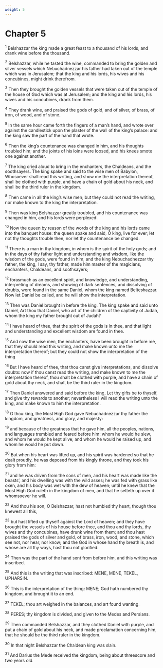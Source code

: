 ```yaml
---
weight: 5
---
```


# Chapter 5

<sup>1</sup> Belshazzar the king made a great feast to a thousand of his lords, and drank wine before the thousand. 

<sup>2</sup> Belshazzar, while he tasted the wine, commanded to bring the golden and silver vessels which Nebuchadnezzar his father had taken out of the temple which was in Jerusalem; that the king and his lords, his wives and his concubines, might drink therefrom. 

<sup>3</sup> Then they brought the golden vessels that were taken out of the temple of the house of God which was at Jerusalem; and the king and his lords, his wives and his concubines, drank from them. 

<sup>4</sup> They drank wine, and praised the gods of gold, and of silver, of brass, of iron, of wood, and of stone. 

<sup>5</sup> In the same hour came forth the fingers of a man’s hand, and wrote over against the candlestick upon the plaster of the wall of the king’s palace: and the king saw the part of the hand that wrote. 

<sup>6</sup> Then the king’s countenance was changed in him, and his thoughts troubled him; and the joints of his loins were loosed, and his knees smote one against another. 

<sup>7</sup> The king cried aloud to bring in the enchanters, the Chaldeans, and the soothsayers. The king spake and said to the wise men of Babylon, Whosoever shall read this writing, and show me the interpretation thereof, shall be clothed with purple, and have a chain of gold about his neck, and shall be the third ruler in the kingdom. 

<sup>8</sup> Then came in all the king’s wise men; but they could not read the writing, nor make known to the king the interpretation. 

<sup>9</sup> Then was king Belshazzar greatly troubled, and his countenance was changed in him, and his lords were perplexed. 

<sup>10</sup> Now the queen by reason of the words of the king and his lords came into the banquet house: the queen spake and said, O king, live for ever; let not thy thoughts trouble thee, nor let thy countenance be changed. 

<sup>11</sup> There is a man in thy kingdom, in whom is the spirit of the holy gods; and in the days of thy father light and understanding and wisdom, like the wisdom of the gods, were found in him; and the king Nebuchadnezzar thy father, the king, I say, thy father, made him master of the magicians, enchanters, Chaldeans, and soothsayers; 

<sup>12</sup> forasmuch as an excellent spirit, and knowledge, and understanding, interpreting of dreams, and showing of dark sentences, and dissolving of doubts, were found in the same Daniel, whom the king named Belteshazzar. Now let Daniel be called, and he will show the interpretation. 

<sup>13</sup> Then was Daniel brought in before the king. The king spake and said unto Daniel, Art thou that Daniel, who art of the children of the captivity of Judah, whom the king my father brought out of Judah? 

<sup>14</sup> I have heard of thee, that the spirit of the gods is in thee, and that light and understanding and excellent wisdom are found in thee. 

<sup>15</sup> And now the wise men, the enchanters, have been brought in before me, that they should read this writing, and make known unto me the interpretation thereof; but they could not show the interpretation of the thing. 

<sup>16</sup> But I have heard of thee, that thou canst give interpretations, and dissolve doubts: now if thou canst read the writing, and make known to me the interpretation thereof, thou shalt be clothed with purple, and have a chain of gold about thy neck, and shalt be the third ruler in the kingdom. 

<sup>17</sup> Then Daniel answered and said before the king, Let thy gifts be to thyself, and give thy rewards to another; nevertheless I will read the writing unto the king, and make known to him the interpretation. 

<sup>18</sup> O thou king, the Most High God gave Nebuchadnezzar thy father the kingdom, and greatness, and glory, and majesty: 

<sup>19</sup> and because of the greatness that he gave him, all the peoples, nations, and languages trembled and feared before him: whom he would he slew, and whom he would he kept alive; and whom he would he raised up, and whom he would he put down. 

<sup>20</sup> But when his heart was lifted up, and his spirit was hardened so that he dealt proudly, he was deposed from his kingly throne, and they took his glory from him: 

<sup>21</sup> and he was driven from the sons of men, and his heart was made like the beasts’, and his dwelling was with the wild asses; he was fed with grass like oxen, and his body was wet with the dew of heaven; until he knew that the Most High God ruleth in the kingdom of men, and that he setteth up over it whomsoever he will. 

<sup>22</sup> And thou his son, O Belshazzar, hast not humbled thy heart, though thou knewest all this, 

<sup>23</sup> but hast lifted up thyself against the Lord of heaven; and they have brought the vessels of his house before thee, and thou and thy lords, thy wives and thy concubines, have drunk wine from them; and thou hast praised the gods of silver and gold, of brass, iron, wood, and stone, which see not, nor hear, nor know; and the God in whose hand thy breath is, and whose are all thy ways, hast thou not glorified. 

<sup>24</sup> Then was the part of the hand sent from before him, and this writing was inscribed. 

<sup>25</sup> And this is the writing that was inscribed: MENE, MENE, TEKEL, UPHARSIN. 

<sup>26</sup> This is the interpretation of the thing: MENE; God hath numbered thy kingdom, and brought it to an end. 

<sup>27</sup> TEKEL; thou art weighed in the balances, and art found wanting. 

<sup>28</sup> PERES; thy kingdom is divided, and given to the Medes and Persians. 

<sup>29</sup> Then commanded Belshazzar, and they clothed Daniel with purple, and put a chain of gold about his neck, and made proclamation concerning him, that he should be the third ruler in the kingdom. 

<sup>30</sup> In that night Belshazzar the Chaldean king was slain. 

<sup>31</sup> And Darius the Mede received the kingdom, being about threescore and two years old. 


